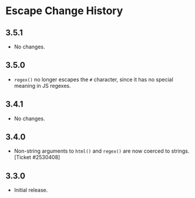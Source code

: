 Escape Change History
=====================

3.5.1
-----

  * No changes.

3.5.0
-----

* `regex()` no longer escapes the `#` character, since it has no special meaning
  in JS regexes.


3.4.1
-----

* No changes.


3.4.0
-----

* Non-string arguments to `html()` and `regex()` are now coerced to strings.
  [Ticket #2530408]


3.3.0
-----

* Initial release.
